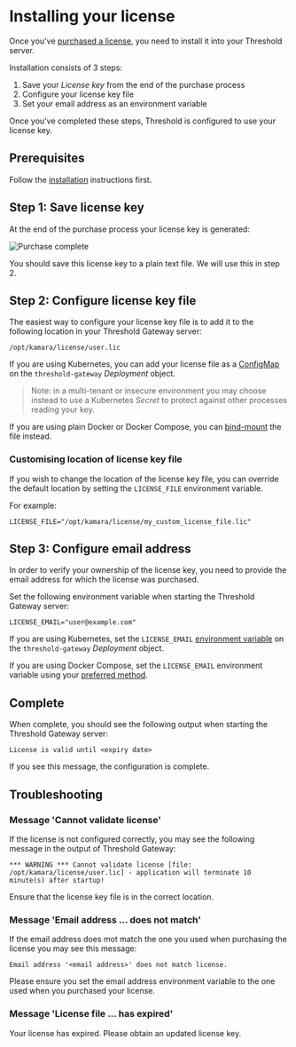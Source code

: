 Installing your license
=======================

Once you've [purchased a license](https://www.threshold.cloud/pricing), you need to install it into your Threshold server.

Installation consists of 3 steps:

1. Save your _License key_ from the end of the purchase process
2. Configure your license key file
3. Set your email address as an environment variable

Once you've completed these steps, Threshold is configured to use your license key.

## Prerequisites

Follow the [installation](install.md) instructions first.

## Step 1: Save license key

At the end of the purchase process your license key is generated:

![Purchase complete](https://raw.githubusercontent.com/thresholdcloud/documentation/master/docs/img/purchase_complete.png)

You should save this license key to a plain text file. We will use this in step 2.

## Step 2: Configure license key file

The easiest way to configure your license key file is to add it to the following location in your Threshold Gateway server:

    /opt/kamara/license/user.lic
 
If you are using Kubernetes, you can add your license file as a [ConfigMap](https://kubernetes.io/docs/tasks/configure-pod-container/configure-pod-configmap/) on the `threshold-gateway` _Deployment_ object.

> Note: in a multi-tenant or insecure environment you may choose instead to use a Kubernetes _Secret_ to protect against other processes reading your key. 

If you are using plain Docker or Docker Compose, you can [bind-mount](https://docs.docker.com/storage/bind-mounts/) the file instead.

### Customising location of license key file

If you wish to change the location of the license key file, you can override the default location by setting the `LICENSE_FILE` environment variable.

For example:

    LICENSE_FILE="/opt/kamara/license/my_custom_license_file.lic"

## Step 3: Configure email address

In order to verify your ownership of the license key, you need to provide the email address for which the license was purchased.

Set the following environment variable when starting the Threshold Gateway server:

    LICENSE_EMAIL="user@example.com"

If you are using Kubernetes, set the `LICENSE_EMAIL` [environment variable](https://kubernetes.io/docs/tasks/inject-data-application/define-environment-variable-container/) on the `threshold-gateway` _Deployment_ object.

If you are using Docker Compose, set the `LICENSE_EMAIL` environment variable using your [preferred method](https://docs.docker.com/compose/environment-variables/). 

## Complete

When complete, you should see the following output when starting the Threshold Gateway server:

```
License is valid until <expiry date>
```

If you see this message, the configuration is complete.

## Troubleshooting

### Message 'Cannot validate license'

If the license is not configured correctly, you may see the following message in the output of Threshold Gateway: 

```
*** WARNING *** Cannot validate license [file: /opt/kamara/license/user.lic] - application will terminate 10 minute(s) after startup!
```

Ensure that the license key file is in the correct location.

### Message 'Email address ... does not match'

If the email address does mot match the one you used when purchasing the license you may see this message:

```
Email address '<email address>' does not match license.
```

Please ensure you set the email address environment variable to the one used when you purchased your license. 

### Message 'License file ... has expired'

Your license has expired. Please obtain an updated license key.
